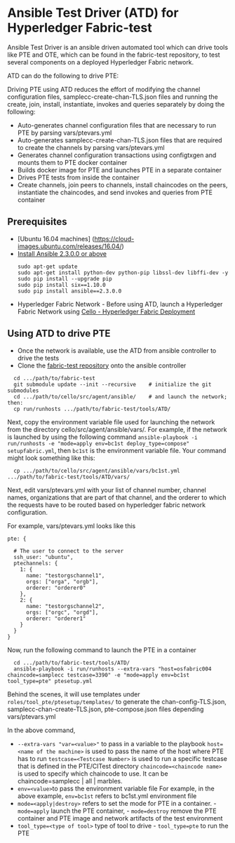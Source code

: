 # Ansible Test Driver (ATD) for Hyperledger Fabric-test

Ansible Test Driver is an ansible driven automated tool which can drive tools like PTE and OTE,
which can be found in the fabric-test repository, to test several components on a deployed Hyperledger Fabric network.

ATD can do the following to drive PTE:

Driving PTE using ATD reduces the effort of modifying the channel configuration files, samplecc-create-chan-TLS.json files
and running the create, join, install, instantiate, invokes and queries separately by doing the following:

 - Auto-generates channel configuration files that are necessary to run PTE by parsing vars/ptevars.yml
 - Auto-generates samplecc-create-chan-TLS.json files that are required to create the channels by parsing vars/ptevars.yml
 - Generates channel configuration transactions using configtxgen and mounts them to PTE docker container
 - Builds docker image for PTE and launches PTE in a separate container
 - Drives PTE tests from inside the container
 - Create channels, join peers to channels, install chaincodes on the peers, instantiate the chaincodes, and send
   invokes and queries from PTE container


## Prerequisites

- [Ubuntu 16.04 machines] (https://cloud-images.ubuntu.com/releases/16.04/)
- [Install Ansible 2.3.0.0 or above](http://docs.ansible.com/ansible/intro_installation.html)
  ```
  sudo apt-get update
  sudo apt-get install python-dev python-pip libssl-dev libffi-dev -y
  sudo pip install --upgrade pip
  sudo pip install six==1.10.0
  sudo pip install ansible==2.3.0.0
  ```
- Hyperledger Fabric Network - Before using ATD, launch a Hyperledger Fabric Network
using [Cello - Hyperledger Fabric Deployment](https://github.com/hyperledger/cello/tree/master/src/agent/ansible)

## Using ATD to drive PTE
 - Once the network is available, use the ATD from ansible controller to drive the tests
 - Clone the [fabric-test repository](https://gerrit.hyperledger.org/r/fabric-test) onto the ansible controller
```
  cd .../path/to/fabric-test
  git submodule update --init --recursive    # initialize the git submodules
  cd .../path/to/cello/src/agent/ansible/    # and launch the network; then:
  cp run/runhosts .../path/to/fabric-test/tools/ATD/
```
Next, copy the environment variable file used for launching the network from the directory cello/src/agent/ansible/vars/.
For example, if the network is launched by using the following command
`ansible-playbook -i run/runhosts -e "mode=apply env=bc1st deploy_type=compose" setupfabric.yml`,
then `bc1st` is the environment variable file. Your command might look something like this:
```
  cp .../path/to/cello/src/agent/ansible/vars/bc1st.yml .../path/to/fabric-test/tools/ATD/vars/
```
Next, edit vars/ptevars.yml with your list of channel number, channel names, organizations that are part of that channel,
and the orderer to which the requests have to be routed based on hyperledger fabric network configuration.

For example, vars/ptevars.yml looks like this
```
pte: {

  # The user to connect to the server
  ssh_user: "ubuntu",
  ptechannels: {
    1: {
      name: "testorgschannel1",
      orgs: ["orga", "orgb"],
      orderer: "orderer0"
    },
    2: {
      name: "testorgschannel2",
      orgs: ["orgc", "orgd"],
      orderer: "orderer1"
    }
  }
}

```

Now, run the following command to launch the PTE in a container
```
  cd .../path/to/fabric-test/tools/ATD/
  ansible-playbook -i run/runhosts --extra-vars "host=osfabric004 chaincode=samplecc testcase=3390" -e "mode=apply env=bc1st tool_type=pte" ptesetup.yml
```

Behind the scenes, it will use templates under `roles/tool_pte/ptesetup/templates/` to generate the chan-config-TLS.json,
samplecc-chan-create-TLS.json, pte-compose.json files depending vars/ptevars.yml

In the above command,
 - `--extra-vars "var=<value>"` to pass in a variable to the playbook
   `host=<name of the machine>` is used to pass the name of the host where PTE has to run
   `testcase=<Testcase Number>` is used to run a specific testcase that is defined in the PTE/CITest directory
   `chaincode=<chaincode name>` is used to specify which chaincode to use. It can be chaincode=samplecc | all | marbles.
 - `env=<value>`to pass the environment variable file
    For example, in the above example, `env=bc1st` refers to bc1st.yml environment file
 - `mode=<apply|destroy>` refers to set the mode for PTE in a container.
        - `mode=apply` launch the PTE container,
        - `mode=destroy` remove the PTE container and PTE image and network artifacts of the test environment
 - `tool_type=<type of tool>` type of tool to drive
        - `tool_type=pte` to run the PTE
